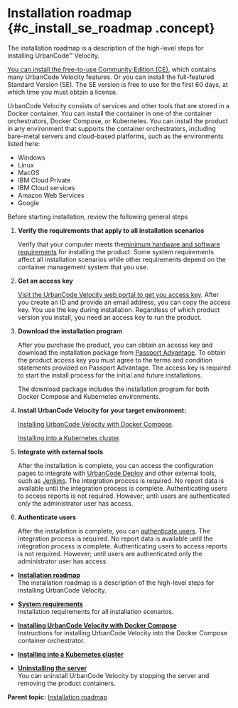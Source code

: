 # Installation roadmap {#c_install_se_roadmap .concept}

The installation roadmap is a description of the high-level steps for installing UrbanCode™ Velocity.

[You can install the free-to-use Community Edition \(CE\)](../../com.ibm.insights.doc/topics/c_install_roadmap.md#), which contains many UrbanCode Velocity features. Or you can install the full-featured Standard Version \(SE\). The SE version is free to use for the first 60 days, at which time you must obtain a license.

UrbanCode Velocity consists of services and other tools that are stored in a Docker container. You can install the container in one of the container orchestrators, Docker Compose, or Kubernetes. You can install the product in any environment that supports the container orchestrators, including bare-metal servers and cloud-based platforms, such as the environments listed here:

-   Windows
-   Linux
-   MacOS
-   IBM Cloud Private
-   IBM Cloud services
-   Amazon Web Services
-   Google

Before starting installation, review the following general steps

1.  **Verify the requirements that apply to all installation scenarios**

    Verify that your computer meets the[minimum hardware and software requirements](c_install_se_requirements.md) for installing the product. Some system requirements affect all installation scenarios while other requirements depend on the container management system that you use.

2.  **Get an access key**

     [Visit the UrbanCode Velocity web portal to get you access key](https://https://uc-velocity.com/). After you create an ID and provide an email address, you can copy the access key. You use the key during installation. Regardless of which product version you install, you need an access key to run the product.

3.  **Download the installation program**

    After you purchase the product, you can obtain an access key and download the installation package from [Passport Advantage](https://www.ibm.com/software/howtobuy/passportadvantage/paocustomer). To obtain the product access key you must agree to the terms and condition statements provided on Passport Advantage. The access key is required to start the install process for the initial and future installations.

    The download package includes the installation program for both Docker Compose and Kubernetes environments.

4.  **Install UrbanCode Velocity for your target environment:**

    [Installing UrbanCode Velocity with Docker Compose](t_install_se_docker.md#).

    [Installing into a Kubernetes cluster](t_install_se_kubernetes.md#).

5.  **Integrate with external tools**

    After the installation is complete, you can access the configuration pages to integrate with [UrbanCode Deploy](t_integration_UCD.md#) and other external tools, such as [Jenkins](t_integration_Jenkins.md#). The integration process is required. No report data is available until the integration process is complete. Authenticating users to access reports is not required. However; until users are authenticated only the administrator user has access.

6.  **Authenticate users**

    After the installation is complete, you can [authenticate users](t_admin_authentication.md#). The integration process is required. No report data is available until the integration process is complete. Authenticating users to access reports is not required. However; until users are authenticated only the administrator user has access.


-   **[Installation roadmap](../topics/c_install_se_roadmap.md)**  
The installation roadmap is a description of the high-level steps for installing UrbanCode Velocity.
-   **[System requirements](../topics/c_install_se_requirements.md)**  
Installation requirements for all installation scenarios.
-   **[Installing UrbanCode Velocity with Docker Compose](../topics/t_install_se_docker.md)**  
Instructions for installing UrbanCode Velocity into the Docker Compose container orchestrator.
-   **[Installing into a Kubernetes cluster](../topics/t_install_se_kubernetes.md)**  

-   **[Uninstalling the server](../topics/t_install_se_remove_ucv.md)**  
You can uninstall UrbanCode Velocity by stopping the server and removing the product containers.

**Parent topic:** [Installation roadmap](../topics/c_install_se_roadmap.md)

